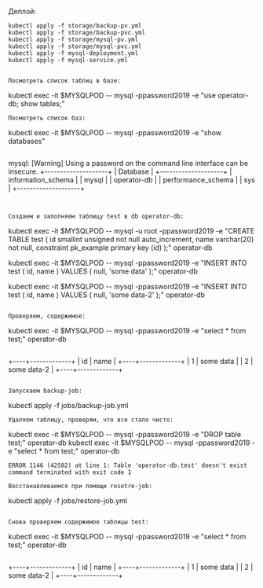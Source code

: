 Деплой:
```
kubectl apply -f storage/backup-pv.yml
kubectl apply -f storage/backup-pvc.yml
kubectl apply -f storage/mysql-pv.yml
kubectl apply -f storage/mysql-pvc.yml
kubectl apply -f mysql-deployment.yml
kubectl apply -f mysql-service.yml


Посмотреть список таблиц в базе: 
```
kubectl exec -it $MYSQLPOD -- mysql -ppassword2019 -e "use operator-db; show tables;"
```
Посмотреть список баз: 
```
kubectl exec -it $MYSQLPOD  -- mysql -ppassword2019 -e "show databases"
```

```
mysql: [Warning] Using a password on the command line interface can be insecure.
+--------------------+
| Database           |
+--------------------+
| information_schema |
| mysql              |
| operator-db        |
| performance_schema |
| sys                |
+--------------------+
```


Создаем и заполняем таблицу test в db operator-db:
```
kubectl exec -it $MYSQLPOD -- mysql -u root  -ppassword2019 -e "CREATE TABLE test ( id smallint unsigned not null auto_increment, name varchar(20) not null, constraint pk_example primary key (id) );" operator-db

kubectl exec -it $MYSQLPOD -- mysql -ppassword2019  -e "INSERT INTO test ( id, name ) VALUES ( null, 'some data' );" operator-db

kubectl exec -it $MYSQLPOD -- mysql -ppassword2019  -e "INSERT INTO test ( id, name ) VALUES ( null, 'some data-2' );" operator-db
```

Проверяем, содержимое:
```
kubectl exec -it $MYSQLPOD -- mysql -ppassword2019  -e "select * from test;" operator-db
```

```
+----+-------------+
| id | name        |
+----+-------------+
|  1 | some data   |
|  2 | some data-2 |
+----+-------------+
```

Запускаем backup-job:
```
kubectl apply -f jobs/backup-job.yml
```
Удаляем таблицу, проверям, что все стало чисто:
```
kubectl exec -it $MYSQLPOD -- mysql -ppassword2019  -e "DROP table test;" operator-db
kubectl exec -it $MYSQLPOD -- mysql -ppassword2019  -e "select * from test;" operator-db
```
ERROR 1146 (42S02) at line 1: Table 'operator-db.test' doesn't exist
command terminated with exit code 1

Восстанавливаемся при помощи resotre-job:
```
kubectl apply -f jobs/restore-job.yml
```

Снова проверяем содержимое таблицы test:

```
kubectl exec -it $MYSQLPOD -- mysql -ppassword2019  -e "select * from test;" operator-db
```
```
+----+-------------+
| id | name        |
+----+-------------+
|  1 | some data   |
|  2 | some data-2 |
+----+-------------+
```

